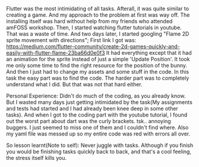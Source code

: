 Flutter was the most intimidating of all tasks. Afterall, it was quite similar to creating a game. And my approach to the problem at first was way off.
The installing itself was hard without help from my friends who attended amFOSS workshop.
Then, I started  watching flutter tutorials in youtube. That was a waste of time. And two days later, I started googling "Flame 2D  sprite movement with directions"; First link I got was: https://medium.com/flutter-community/create-2d-games-quickly-and-easily-with-flutter-flame-23ba66d0e0f3
It had everything except that it had an animation for the sprite instead of just a simple 'Update Position'. It took me only some time to find the right resource for the position of the bunny.
And then I just had to change my assets and some stuff in the code.
In this task the easy part was to find the code. The harder part was to completely understand what I did. 
But that was not that hard either. 

Personal Experience:
Didn't do much of the coding, as you already know. But I wasted many days just getting intimidated by the task(My assignments and tests had started and I had already been knee deep in some other tasks). And when I got to the coding part with the youtube tutorial, I found out the worst part about dart was the curly brackets. tsk.. annoying buggers. I just seemed to miss one of them and I couldn't find where. Also my yaml file was messed up so my entire code was red with errors all over. 

So lesson learnt(Note to self): Never juggle with tasks. Although if you finish you would be finishing tasks quickly back to back, and that's a cool feeling, the stress itself kills you. 
